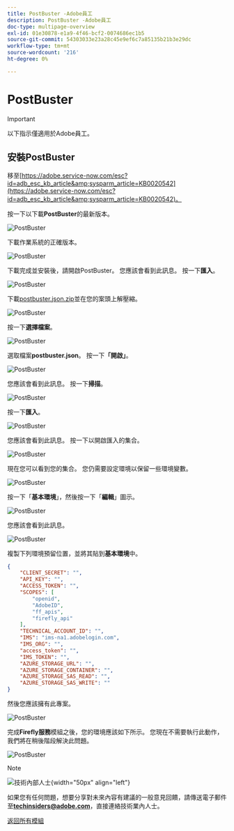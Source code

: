 ```yaml
---
title: PostBuster -Adobe員工
description: PostBuster -Adobe員工
doc-type: multipage-overview
exl-id: 01e30878-e1a9-4f46-bcf2-0074686ec1b5
source-git-commit: 54303033e23a28c45e9ef6c7a85135b21b3e29dc
workflow-type: tm+mt
source-wordcount: '216'
ht-degree: 0%

---
```


# PostBuster

>[!IMPORTANT]
>
>以下指示僅適用於Adobe員工。

## 安裝PostBuster

移至[https://adobe.service-now.com/esc?id=adb_esc_kb_article&amp;sysparm_article=KB0020542](https://adobe.service-now.com/esc?id=adb_esc_kb_article&amp;sysparm_article=KB0020542)。

按一下以下載&#x200B;**PostBuster**&#x200B;的最新版本。

![PostBuster](./assets/images/pb1.png)

下載作業系統的正確版本。

![PostBuster](./assets/images/pb2.png)

下載完成並安裝後，請開啟PostBuster。 您應該會看到此訊息。 按一下&#x200B;**匯入**。

![PostBuster](./assets/images/pb3.png)

下載[postbuster.json.zip](./assets/postman/postbuster.json.zip)並在您的案頭上解壓縮。

![PostBuster](./assets/images/pbpb.png)

按一下&#x200B;**選擇檔案**。

![PostBuster](./assets/images/pb4.png)

選取檔案&#x200B;**postbuster.json**。 按一下&#x200B;**「開啟」**。

![PostBuster](./assets/images/pb5.png)

您應該會看到此訊息。 按一下&#x200B;**掃描**。

![PostBuster](./assets/images/pb6.png)

按一下&#x200B;**匯入**。

![PostBuster](./assets/images/pb7.png)

您應該會看到此訊息。 按一下以開啟匯入的集合。

![PostBuster](./assets/images/pb8.png)

現在您可以看到您的集合。 您仍需要設定環境以保留一些環境變數。

![PostBuster](./assets/images/pb9.png)

按一下「**基本環境**」，然後按一下「**編輯**」圖示。

![PostBuster](./assets/images/pb10.png)

您應該會看到此訊息。

![PostBuster](./assets/images/pb11.png)

複製下列環境預留位置，並將其貼到&#x200B;**基本環境**&#x200B;中。

```json
{
	"CLIENT_SECRET": "",
	"API_KEY": "",
	"ACCESS_TOKEN": "",
	"SCOPES": [
		"openid",
		"AdobeID",
		"ff_apis",
		"firefly_api"
	],
	"TECHNICAL_ACCOUNT_ID": "",
	"IMS": "ims-na1.adobelogin.com",
	"IMS_ORG": "",
	"access_token": "",
	"IMS_TOKEN": "",
	"AZURE_STORAGE_URL": "",
	"AZURE_STORAGE_CONTAINER": "",
	"AZURE_STORAGE_SAS_READ": "",
	"AZURE_STORAGE_SAS_WRITE": ""
}
```

然後您應該擁有此專案。

![PostBuster](./assets/images/pb12.png)

完成&#x200B;**Firefly服務**&#x200B;模組之後，您的環境應該如下所示。 您現在不需要執行此動作，我們將在稍後階段解決此問題。

![PostBuster](./assets/images/pb13.png)

>[!NOTE]
>
>![技術內部人士](./assets/images/techinsiders.png){width="50px" align="left"}
>
>如果您有任何問題，想要分享對未來內容有建議的一般意見回饋，請傳送電子郵件至&#x200B;**techinsiders@adobe.com**，直接連絡技術業內人士。

[返回所有模組](./overview.md)
